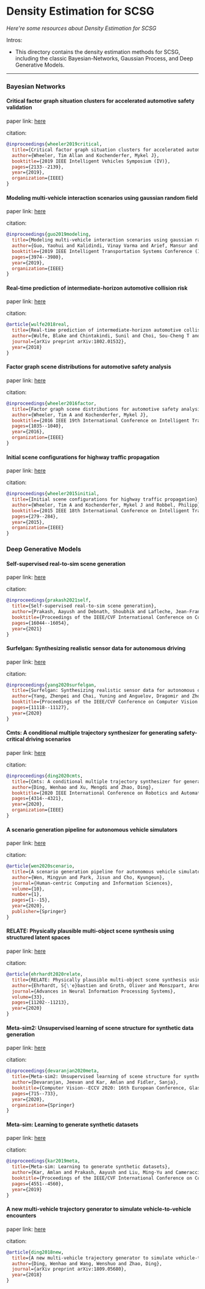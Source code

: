 # Density Estimation for SCSG
*Here're some resources about Density Estimation for SCSG*

Intros:

* This directory contains the density estimation methods for SCSG, including the classic Bayesian-Networks, Gaussian Process, and Deep Generative Models.

---

### Bayesian Networks

#### Critical factor graph situation clusters for accelerated automotive safety validation

paper link: [here](https://ieeexplore.ieee.org/abstract/document/8813845/)

citation: 
```bibtex
@inproceedings{wheeler2019critical,
  title={Critical factor graph situation clusters for accelerated automotive safety validation},
  author={Wheeler, Tim Allan and Kochenderfer, Mykel J},
  booktitle={2019 IEEE Intelligent Vehicles Symposium (IV)},
  pages={2133--2139},
  year={2019},
  organization={IEEE}
}
```

#### Modeling multi-vehicle interaction scenarios using gaussian random field

paper link: [here](https://arxiv.org/pdf/1906.10307)

citation: 
```bibtex
@inproceedings{guo2019modeling,
  title={Modeling multi-vehicle interaction scenarios using gaussian random field},
  author={Guo, Yaohui and Kalidindi, Vinay Varma and Arief, Mansur and Wang, Wenshuo and Zhu, Jiacheng and Peng, Huei and Zhao, Ding},
  booktitle={2019 IEEE Intelligent Transportation Systems Conference (ITSC)},
  pages={3974--3980},
  year={2019},
  organization={IEEE}
}
```

#### Real-time prediction of intermediate-horizon automotive collision risk

paper link: [here](https://arxiv.org/pdf/1802.01532)

citation: 
```bibtex
@article{wulfe2018real,
  title={Real-time prediction of intermediate-horizon automotive collision risk},
  author={Wulfe, Blake and Chintakindi, Sunil and Choi, Sou-Cheng T and Hartong-Redden, Rory and Kodali, Anuradha and Kochenderfer, Mykel J},
  journal={arXiv preprint arXiv:1802.01532},
  year={2018}
}
```
    


#### Factor graph scene distributions for automotive safety analysis

paper link: [here](http://timallanwheeler.com/data/papers/wheeler2016factorgraph.pdf)

citation: 
```bibtex
@inproceedings{wheeler2016factor,
  title={Factor graph scene distributions for automotive safety analysis},
  author={Wheeler, Tim A and Kochenderfer, Mykel J},
  booktitle={2016 IEEE 19th International Conference on Intelligent Transportation Systems (ITSC)},
  pages={1035--1040},
  year={2016},
  organization={IEEE}
}
```

#### Initial scene configurations for highway traffic propagation

paper link: [here](http://timallanwheeler.com/data/papers/wheeler2015initial.pdf)

citation: 
```bibtex
@inproceedings{wheeler2015initial,
  title={Initial scene configurations for highway traffic propagation},
  author={Wheeler, Tim A and Kochenderfer, Mykel J and Robbel, Philipp},
  booktitle={2015 IEEE 18th International Conference on Intelligent Transportation Systems},
  pages={279--284},
  year={2015},
  organization={IEEE}
}
```

### Deep Generative Models

#### Self-supervised real-to-sim scene generation

paper link: [here](http://openaccess.thecvf.com/content/ICCV2021/papers/Prakash_Self-Supervised_Real-to-Sim_Scene_Generation_ICCV_2021_paper.pdf)

citation: 
```bibtex
@inproceedings{prakash2021self,
  title={Self-supervised real-to-sim scene generation},
  author={Prakash, Aayush and Debnath, Shoubhik and Lafleche, Jean-Francois and Cameracci, Eric and Birchfield, Stan and Law, Marc T and others},
  booktitle={Proceedings of the IEEE/CVF International Conference on Computer Vision},
  pages={16044--16054},
  year={2021}
}
```

#### Surfelgan: Synthesizing realistic sensor data for autonomous driving

paper link: [here](http://openaccess.thecvf.com/content_CVPR_2020/papers/Yang_SurfelGAN_Synthesizing_Realistic_Sensor_Data_for_Autonomous_Driving_CVPR_2020_paper.pdf)

citation: 
```bibtex
@inproceedings{yang2020surfelgan,
  title={Surfelgan: Synthesizing realistic sensor data for autonomous driving},
  author={Yang, Zhenpei and Chai, Yuning and Anguelov, Dragomir and Zhou, Yin and Sun, Pei and Erhan, Dumitru and Rafferty, Sean and Kretzschmar, Henrik},
  booktitle={Proceedings of the IEEE/CVF Conference on Computer Vision and Pattern Recognition},
  pages={11118--11127},
  year={2020}
}
```
    
    

#### Cmts: A conditional multiple trajectory synthesizer for generating safety-critical driving scenarios

paper link: [here](https://arxiv.org/pdf/1910.00099)

citation: 
```bibtex
@inproceedings{ding2020cmts,
  title={Cmts: A conditional multiple trajectory synthesizer for generating safety-critical driving scenarios},
  author={Ding, Wenhao and Xu, Mengdi and Zhao, Ding},
  booktitle={2020 IEEE International Conference on Robotics and Automation (ICRA)},
  pages={4314--4321},
  year={2020},
  organization={IEEE}
}
```

#### A scenario generation pipeline for autonomous vehicle simulators

paper link: [here](https://hcis-journal.springeropen.com/articles/10.1186/s13673-020-00231-z)

citation: 
```bibtex
@article{wen2020scenario,
  title={A scenario generation pipeline for autonomous vehicle simulators},
  author={Wen, Mingyun and Park, Jisun and Cho, Kyungeun},
  journal={Human-centric Computing and Information Sciences},
  volume={10},
  number={1},
  pages={1--15},
  year={2020},
  publisher={Springer}
}
```

#### RELATE: Physically plausible multi-object scene synthesis using structured latent spaces

paper link: [here](https://proceedings.neurips.cc/paper/2020/file/806beafe154032a5b818e97b4420ad98-Paper.pdf)

citation: 
```bibtex
@article{ehrhardt2020relate,
  title={RELATE: Physically plausible multi-object scene synthesis using structured latent spaces},
  author={Ehrhardt, S{\'e}bastien and Groth, Oliver and Monszpart, Aron and Engelcke, Martin and Posner, Ingmar and Mitra, Niloy and Vedaldi, Andrea},
  journal={Advances in Neural Information Processing Systems},
  volume={33},
  pages={11202--11213},
  year={2020}
}
```
    
    

#### Meta-sim2: Unsupervised learning of scene structure for synthetic data generation

paper link: [here](https://arxiv.org/pdf/2008.09092)

citation: 
```bibtex
@inproceedings{devaranjan2020meta,
  title={Meta-sim2: Unsupervised learning of scene structure for synthetic data generation},
  author={Devaranjan, Jeevan and Kar, Amlan and Fidler, Sanja},
  booktitle={Computer Vision--ECCV 2020: 16th European Conference, Glasgow, UK, August 23--28, 2020, Proceedings, Part XVII 16},
  pages={715--733},
  year={2020},
  organization={Springer}
}
```
    

#### Meta-sim: Learning to generate synthetic datasets

paper link: [here](http://openaccess.thecvf.com/content_ICCV_2019/papers/Kar_Meta-Sim_Learning_to_Generate_Synthetic_Datasets_ICCV_2019_paper.pdf)

citation: 
```bibtex
@inproceedings{kar2019meta,
  title={Meta-sim: Learning to generate synthetic datasets},
  author={Kar, Amlan and Prakash, Aayush and Liu, Ming-Yu and Cameracci, Eric and Yuan, Justin and Rusiniak, Matt and Acuna, David and Torralba, Antonio and Fidler, Sanja},
  booktitle={Proceedings of the IEEE/CVF International Conference on Computer Vision},
  pages={4551--4560},
  year={2019}
}
```
     


#### A new multi-vehicle trajectory generator to simulate vehicle-to-vehicle encounters

paper link: [here](https://arxiv.org/pdf/1809.05680)

citation: 
```bibtex
@article{ding2018new,
  title={A new multi-vehicle trajectory generator to simulate vehicle-to-vehicle encounters},
  author={Ding, Wenhao and Wang, Wenshuo and Zhao, Ding},
  journal={arXiv preprint arXiv:1809.05680},
  year={2018}
}
```


